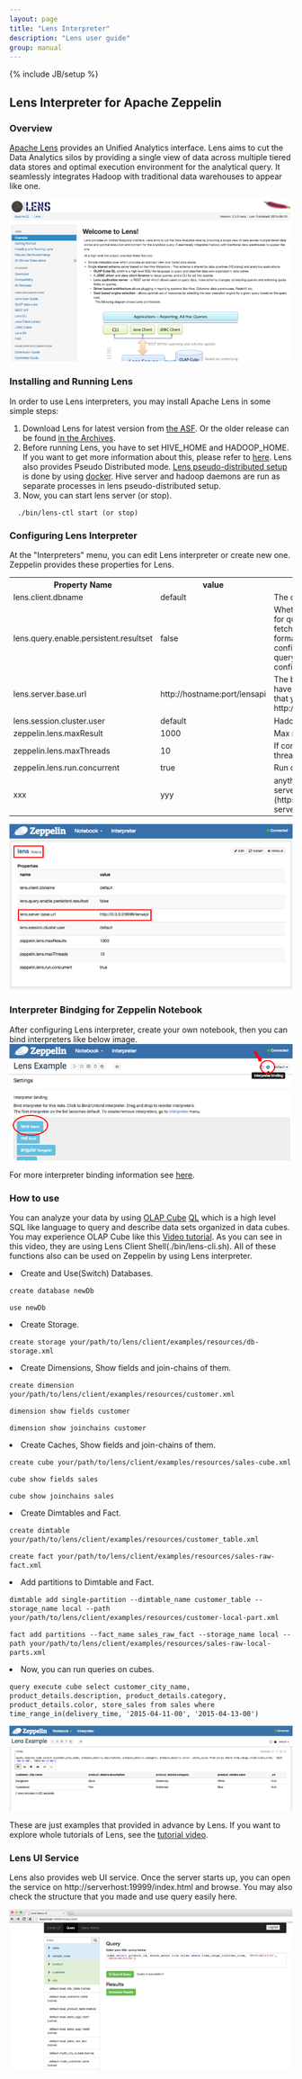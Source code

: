 ```yaml
---
layout: page
title: "Lens Interpreter"
description: "Lens user guide"
group: manual
---
```

{% include JB/setup %}

## Lens Interpreter for Apache Zeppelin

### Overview
[Apache Lens](https://lens.apache.org/) provides an Unified Analytics interface. Lens aims to cut the Data Analytics silos by providing a single view of data across multiple tiered data stores and optimal execution environment for the analytical query. It seamlessly integrates Hadoop with traditional data warehouses to appear like one.

![Apache Lens](../assets/themes/zeppelin/img/docs-img/lens-logo.png)

### Installing and Running Lens
In order to use Lens interpreters, you may install Apache Lens in some simple steps:

  1. Download Lens for latest version from [the ASF](http://www.apache.org/dyn/closer.lua/lens/2.3-beta). Or the older release can be found [in the Archives](http://archive.apache.org/dist/lens/).
  2. Before running Lens, you have to set HIVE_HOME and HADOOP_HOME. If you want to get more information about this, please refer to [here](http://lens.apache.org/lenshome/install-and-run.html#Installation). Lens also provides Pseudo Distributed mode. [Lens pseudo-distributed setup](http://lens.apache.org/lenshome/pseudo-distributed-setup.html) is done by using [docker](https://www.docker.com/). Hive server and hadoop daemons are run as separate processes in lens pseudo-distributed setup. 
  3. Now, you can start lens server (or stop).
  
  ```
    ./bin/lens-ctl start (or stop)
  ```

### Configuring Lens Interpreter
At the "Interpreters" menu, you can edit Lens interpreter or create new one. Zeppelin provides these properties for Lens.

 <table class="table-configuration">
  <tr>
      <th>Property Name</th>
      <th>value</th>
      <th>Description</th>
  </tr>
  <tr>
      <td>lens.client.dbname</td>
      <td>default</td>
      <td>The database schema name</td>
  </tr>
  <tr>
      <td>lens.query.enable.persistent.resultset</td>
      <td>false</td>
      <td>Whether to enable persistent resultset for queries. When enabled, server will fetch results from driver, custom format them if any and store in a configured location. The file name of query output is queryhandle-id, with configured extensions</td>
  </tr>
  <tr>
      <td>lens.server.base.url</td>
      <td>http://hostname:port/lensapi</td>
      <td>The base url for the lens server. you have to edit "hostname" and "port" that you may use(ex. http://0.0.0.0:9999/lensapi)</td>
   </tr>
   <tr>
      <td>lens.session.cluster.user </td>
      <td>default</td>
      <td>Hadoop cluster username</td>
  </tr>
  <tr>
      <td>zeppelin.lens.maxResult</td>
      <td>1000</td>
      <td>Max number of rows to display</td>
  </tr>
  <tr>
      <td>zeppelin.lens.maxThreads</td>
      <td>10</td>
      <td>If concurrency is true then how many threads?</td>
  </tr>
  <tr>
      <td>zeppelin.lens.run.concurrent</td>
      <td>true</td>
      <td>Run concurrent Lens Sessions</td>
  </tr>
  <tr>
      <td>xxx</td>
      <td>yyy</td>
      <td>anything else from [Configuring lens server](https://lens.apache.org/admin/config-server.html)</td>
  </tr>
 </table>

![Apache Lens Interpreter Setting](../assets/themes/zeppelin/img/docs-img/lens-interpreter-setting.png)

### Interpreter Bindging for Zeppelin Notebook
After configuring Lens interpreter, create your own notebook, then you can bind interpreters like below image. 
![Zeppelin Notebook Interpreter Biding](../assets/themes/zeppelin/img/docs-img/lens-interpreter-binding.png)

For more interpreter binding information see [here](http://zeppelin.incubator.apache.org/docs/manual/interpreters.html).

### How to use 
You can analyze your data by using [OLAP Cube](http://lens.apache.org/user/olap-cube.html) [QL](http://lens.apache.org/user/cli.html) which is a high level SQL like language to query and describe data sets organized in data cubes. 
You may experience OLAP Cube like this [Video tutorial](https://cwiki.apache.org/confluence/display/LENS/2015/07/13/20+Minute+video+demo+of+Apache+Lens+through+examples). 
As you can see in this video, they are using Lens Client Shell(./bin/lens-cli.sh). All of these functions also can be used on Zeppelin by using Lens interpreter.

<li> Create and Use(Switch) Databases.

  ```
  create database newDb
  ```
  
  ```
  use newDb
  ```
  
<li> Create Storage.

  ```
  create storage your/path/to/lens/client/examples/resources/db-storage.xml
  ```
  
<li> Create Dimensions, Show fields and join-chains of them. 

  ```
  create dimension your/path/to/lens/client/examples/resources/customer.xml
  ```
  
  ```
  dimension show fields customer
  ```
  
  ```
  dimension show joinchains customer
  ```
  
<li> Create Caches, Show fields and join-chains of them.

  ``` 
  create cube your/path/to/lens/client/examples/resources/sales-cube.xml 
  ```
  
  ```
  cube show fields sales
  ```
  
  ```
  cube show joinchains sales
  ```

<li> Create Dimtables and Fact. 

  ```
  create dimtable your/path/to/lens/client/examples/resources/customer_table.xml
  ```
  
  ```
  create fact your/path/to/lens/client/examples/resources/sales-raw-fact.xml
  ```

<li> Add partitions to Dimtable and Fact.
  
  ```
  dimtable add single-partition --dimtable_name customer_table --storage_name local --path your/path/to/lens/client/examples/resources/customer-local-part.xml
  ```
  
  ```
  fact add partitions --fact_name sales_raw_fact --storage_name local --path your/path/to/lens/client/examples/resources/sales-raw-local-parts.xml
  ```

<li> Now, you can run queries on cubes.
 
  ```
  query execute cube select customer_city_name, product_details.description, product_details.category, product_details.color, store_sales from sales where time_range_in(delivery_time, '2015-04-11-00', '2015-04-13-00')
  ```
  
  
  ![Lens Query Result](../assets/themes/zeppelin/img/docs-img/lens-result.png)

These are just examples that provided in advance by Lens. If you want to explore whole tutorials of Lens, see the [tutorial video](https://cwiki.apache.org/confluence/display/LENS/2015/07/13/20+Minute+video+demo+of+Apache+Lens+through+examples).

### Lens UI Service 
Lens also provides web UI service. Once the server starts up, you can open the service on http://serverhost:19999/index.html and browse. You may also check the structure that you made and use query easily here.
 
 ![Lens UI Servive](../assets/themes/zeppelin/img/docs-img/lens-ui-service.png)




